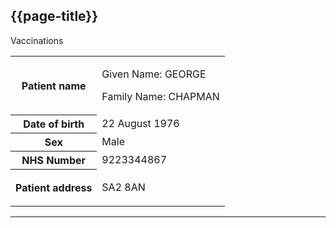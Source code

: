 ## {{page-title}}

<div class="section-entry-block">
    <div class="section-entry-heading">
        Vaccinations
    </div>
    <table width="100%">
        <tbody>
            <tr>
                <th>Patient name</th>
                <td>
                    <p>Given Name: GEORGE</p>
                    <p>Family Name: CHAPMAN</p>
                </td>
            </tr>
            <tr>
                <th>Date of birth</th>
                <td>22 August 1976</td>
            </tr>
            <tr>
                <th>Sex</th>
                <td>Male</td>
            </tr>
            <tr>
                <th>NHS Number</th>
                <td>9223344867</td>
            </tr>
            <tr>
                <th>Patient address</th>
                <td>
                    <p>SA2 8AN</p>
                </td>
            </tr>
        </tbody>
    </table>
</div>

---